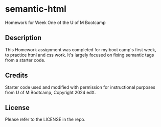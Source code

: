 # semantic-html
Homework for Week One of the U of M Bootcamp

## Description

This Homework assignment was completed for my boot camp's first week, to practice html and css work. It's largely focused on fixing semantic tags from a starter code.

## Credits

Starter code used and modified with permission for instructional purposes from U of M Bootcamp, Copyright 2024 edX.

## License

Please refer to the LICENSE in the repo.